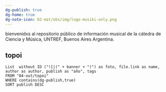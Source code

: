 ```yaml
---
dg-publish: true
dg-home: true
dg-note-icon: 02-mat/obs/img/logo-musiki-only.png
---
```


bienvenidxs al repositorio público de información musical de la cátedra de Ciencia y Música, UNTREF, Buenos Aires Argentina. 

## topoi

```dataview
List  without ID ("![|(" + banner + ")") as foto, file.link as name, author as author, publish as "año", tags
FROM "04-out/topoi"
WHERE contains(dg-publish,true)
SORT publish DESC
```



